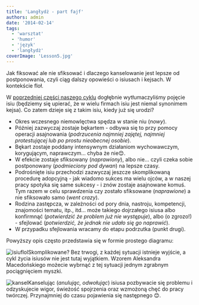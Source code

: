 ```yaml
---
title: 'Langłydż - part fajf'
authors: admin
date: '2014-02-14'
tags:
  - 'warsztat'
  - 'humor'
  - 'język'
  - 'langłydż'
coverImage: 'Lesson5.jpg'
---
```


Jak fiksować ale nie sfiksować i dlaczego kanselowanie jest lepsze od
postponowania, czyli ciąg dalszy opowieści o isiusach i kejsach. W kontekście
floł.

<!--truncate-->

W [poprzedniej części naszego cyklu](../langlydz-part-folur/index.md) dogłębnie
wytłumaczyliśmy pojęcie isiu (będziemy się upierać, że w wielu firmach isiu jest
niemal synonimem kejsa). Co zatem dzieje się z takim isiu, kiedy już się urodzi?

- Okres wczesnego niemowlęctwa spędza w stanie niu (_nowy_).
- Później zazwyczaj zostaje bękartem - odbywa się to przy pomocy operacji
  asajnowania (_podrzucenia najmniej zajętej, najmniej protestującej lub po
  prostu nieobecnej osobie_).
- Bękart zostaje poddany intensywnym działaniom wychowawczym, korygującym,
  naprawczym... chyba że nie😊.
- W efekcie zostaje sfiksowany (_naprawiony_), albo nie... czyli czeka sobie
  postponowany (_podmieciony pod dywan_) na lepsze czasy.
- Podrośnięte isiu przechodzi zazwyczaj jeszcze skomplikowaną procedurę
  adopcyjną - jak wiadomo sukces ma wielu ojców, a w naszej pracy spotyka się
  same sukcesy - i znów zostaje asajnowane komuś. Tym razem w celu sprawdzenia
  czy zostało sfiksowane (_naprawione_) a nie sfiksowało samo (_went crazy_).
- Rodzina zastępcza, w zależności od pory dnia, nastroju, kompetencji,
  znajomości tematu, itp., itd... może takiego dojrzałego isiusa albo konfirmnąć
  (_potwierdzić że problem już nie występuje_), albo (o zgrozo!) - sfejlować
  (_potwierdzić, że jednak nie udało się go naprawić_).
- W przypadku sfejlowania wracamy do etapu podrzutka (punkt drugi).

Powyższy opis często przedstawia się w formie prostego diagramu:

![isiuflol](images/isiuflol-300x231.gif)Skomplikowane? Bez trwogi, z każdej
sytuacji istnieje wyjście, a cykl życia isiusów nie jest tutaj wyjątkiem. Wzorem
Aleksandra Macedońskiego możecie wybrnąć z tej sytuacji jednym zgrabnym
pociągnięciem myszki.

![kansel](images/kansel-300x199.jpg)Kanselując (_anulując, odwołując_) isiusa
pozbywacie się problemu i odzyskujecie wigor, świeżość spojrzenia oraz wzmożoną
chęć do pracy twórczej. Przynajmniej do czasu pojawienia się następnego 😊.
